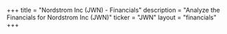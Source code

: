 +++
title = "Nordstrom Inc (JWN) - Financials"
description = "Analyze the Financials for Nordstrom Inc (JWN)"
ticker = "JWN"
layout = "financials"
+++

